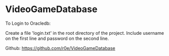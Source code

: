 # VideoGameDatabase


To Login to Oracledb:

Create a file 'login.txt' in the root directory of the project. Include username on the first line and password on the second line.

Github: https://github.com/r0e/VideoGameDatabase